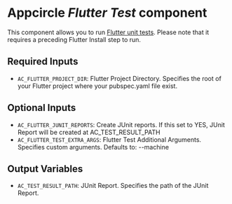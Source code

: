 # Appcircle _Flutter Test_ component

This component allows you to run [Flutter unit tests](https://flutter.dev/docs/cookbook/testing/unit/introduction#run-tests-in-a-terminal). Please note that it requires a preceding Flutter Install step to run.

## Required Inputs

- `AC_FLUTTER_PROJECT_DIR`: Flutter Project Directory. Specifies the root of your Flutter project where your pubspec.yaml file exist.

## Optional Inputs

- `AC_FLUTTER_JUNIT_REPORTS`: Create JUnit reports. If this set to YES, JUnit Report will be created at AC_TEST_RESULT_PATH
- `AC_FLUTTER_TEST_EXTRA_ARGS`: Flutter Test Additional Arguments. Specifies custom arguments. Defaults to: --machine

## Output Variables

- `AC_TEST_RESULT_PATH`: JUnit Report. Specifies the path of the JUnit Report.
